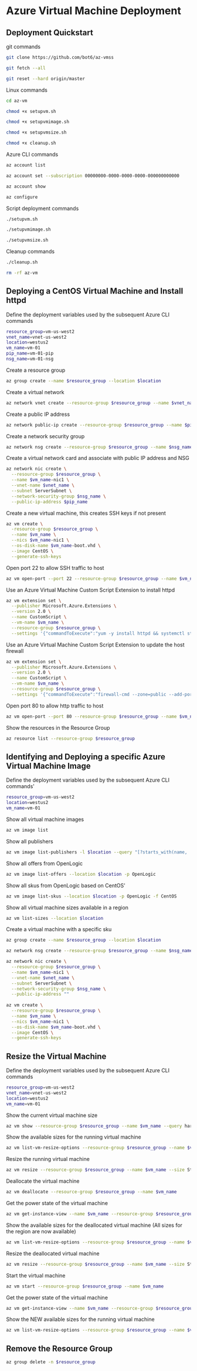 # Azure Virtual Machine Deployment

## Deployment Quickstart

git commands

```bash
git clone https://github.com/bot6/az-vmss

git fetch --all

git reset --hard origin/master
```

Linux commands

```bash
cd az-vm

chmod +x setupvm.sh

chmod +x setupvmimage.sh

chmod +x setupvmsize.sh

chmod +x cleanup.sh
```

Azure CLI commands

```bash
az account list

az account set --subscription 00000000-0000-0000-0000-000000000000

az account show

az configure
```

Script deployment commands

```bash
./setupvm.sh

./setupvmimage.sh

./setupvmsize.sh
```

Cleanup commands

```bash
./cleanup.sh

rm -rf az-vm
```

## Deploying a CentOS Virtual Machine and Install httpd

Define the deployment variables used by the subsequent Azure CLI commands

```bash
resource_group=vm-us-west2
vnet_name=vnet-us-west2
location=westus2
vm_name=vm-01
pip_name=vm-01-pip
nsg_name=vm-01-nsg
```

Create a resource group

```bash
az group create --name $resource_group --location $location
```

Create a virtual network

```bash
az network vnet create --resource-group $resource_group --name $vnet_name --subnet-name ServerSubnet
```

Create a public IP address

```bash
az network public-ip create --resource-group $resource_group --name $pip_name
```

Create a network security group

```bash
az network nsg create --resource-group $resource_group --name $nsg_name
```

Create a virtual network card and associate with public IP address and NSG

```bash
az network nic create \
  --resource-group $resource_group \
  --name $vm_name-nic1 \
  --vnet-name $vnet_name \
  --subnet ServerSubnet \
  --network-security-group $nsg_name \
  --public-ip-address $pip_name
```

Create a new virtual machine, this creates SSH keys if not present

```bash
az vm create \
  -resource-group $resource_group \
  --name $vm_name \
  --nics $vm_name-nic1 \
  --os-disk-name $vm_name-boot.vhd \
  --image CentOS \
  --generate-ssh-keys
```

Open port 22 to allow SSH traffic to host

```bash
az vm open-port --port 22 --resource-group $resource_group --name $vm_name
```

Use an Azure Virtual Machine Custom Script Extension to install httpd

```bash
az vm extension set \
  --publisher Microsoft.Azure.Extensions \
  --version 2.0 \
  --name CustomScript \
  --vm-name $vm_name \
  --resource-group $resource_group \
  --settings '{"commandToExecute":"yum -y install httpd && systemctl start httpd && systemctl enable httpd"}'
```

Use an Azure Virtual Machine Custom Script Extension to update the host firewall

```bash
az vm extension set \
  --publisher Microsoft.Azure.Extensions \
  --version 2.0 \
  --name CustomScript \
  --vm-name $vm_name \
  --resource-group $resource_group \
  --settings '{"commandToExecute":"firewall-cmd --zone=public --add-port=80/tcp --permanent && firewall-cmd --reload"}'
```

Open port 80 to allow http traffic to host

```bash
az vm open-port --port 80 --resource-group $resource_group --name $vm_name --priority 901
```

Show the resources in the Resource Group

```bash
az resource list --resource-group $resource_group
```

## Identifying and Deploying a specific Azure Virtual Machine Image


Define the deployment variables used by the subsequent Azure CLI commands'

```bash
resource_group=vm-us-west2
location=westus2
vm_name=vm-01
```

Show all virtual machine images

```bash
az vm image list
```

Show all publishers

```bash
az vm image list-publishers -l $location --query "[?starts_with(name, 'Open')]"
```

Show all offers from OpenLogic

```bash
az vm image list-offers --location $location -p OpenLogic
```

Show all skus from OpenLogic based on CentOS'

```bash
az vm image list-skus --location $location -p OpenLogic -f CentOS
```

Show all virtual machine sizes available in a region

```bash
az vm list-sizes --location $location
```

Create a virtual machine with a specific sku

```bash
az group create --name $resource_group --location $location

az network nsg create --resource-group $resource_group --name $nsg_name

az network nic create \
  --resource-group $resource_group \
  --name $vm_name-nic1 \
  --vnet-name $vnet_name \
  --subnet ServerSubnet \
  --network-security-group $nsg_name \
  --public-ip-address ""
  
az vm create \
  --resource-group $resource_group \
  --name $vm_name \
  --nics $vm_name-nic1 \
  --os-disk-name $vm_name-boot.vhd \
  --image CentOS \
  --generate-ssh-keys
```

## Resize the Virtual Machine

Define the deployment variables used by the subsequent Azure CLI commands

```bash
resource_group=vm-us-west2
vnet_name=vnet-us-west2
location=westus2
vm_name=vm-01
```

Show the current virtual machine size

```bash
az vm show --resource-group $resource_group --name $vm_name --query hardwareProfile.vmSize
```

Show the available sizes for the running virtual machine

```bash
az vm list-vm-resize-options --resource-group $resource_group --name $vm_name --query [].name
```

Resize the running virtual machine

```bash
az vm resize --resource-group $resource_group --name $vm_name --size Standard_DS2_v2
```

Deallocate the virtual machine

```bash
az vm deallocate --resource-group $resource_group --name $vm_name
```

Get the power state of the virtual machine

```bash
az vm get-instance-view --name $vm_name --resource-group $resource_group --query instanceView.statuses[1]
```

Show the available sizes for the deallocated virtual machine (All sizes for the region are now available)

```bash
az vm list-vm-resize-options --resource-group $resource_group --name $vm_name --query [].name
```

Resize the deallocated virtual machine

```bash
az vm resize --resource-group $resource_group --name $vm_name --size Standard_GS1
```

Start the virtual machine

```bash
az vm start --resource-group $resource_group --name $vm_name
```

Get the power state of the virtual machine

```bash
az vm get-instance-view --name $vm_name --resource-group $resource_group --query instanceView.statuses[1]
```

Show the NEW available sizes for the running virtual machine

```bash
az vm list-vm-resize-options --resource-group $resource_group --name $vm_name --query [].name
```

## Remove the Resource Group

```bash
az group delete -n $resource_group
```